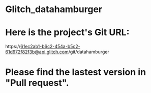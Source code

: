 # Glitch_datahamburger
# Here is the project's Git URL: 
https://61ec2ab1-b6c2-454a-b5c2-61d972f82f3b@api.glitch.com/git/datahamburger 

# Please find the lastest version in "Pull request".
